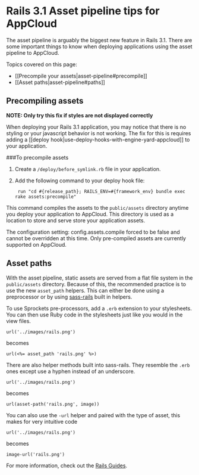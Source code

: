 # Rails 3.1 Asset pipeline tips for AppCloud

The asset pipeline is arguably the biggest new feature in Rails 3.1. There are some important things to know when deploying applications using the asset pipeline to AppCloud.

Topics covered on this page:

* [[Precompile your assets|asset-pipeline#precompile]]
* [[Asset paths|asset-pipeline#paths]]

<h2 id="precompile">Precompiling assets</h2>

**NOTE: Only try this fix if styles are not displayed correctly**

When deploying your Rails 3.1 application, you may notice that there is no
styling or your javascript behavior is not working. The fix for this is requires adding a [[deploy hook|use-deploy-hooks-with-engine-yard-appcloud]] to your application.

###To precompile assets

1. Create a `/deploy/before_symlink.rb` file in your application.

2. Add the following command to your deploy hook file:
      
        run "cd #{release_path}; RAILS_ENV=#{framework_env} bundle exec rake assets:precompile"
    
This command compiles the assets to the `public/assets` directory anytime you deploy your application
to AppCloud. This directory is used as a location to store and serve store your application assets.

The configuration setting: config.assets.compile forced to be false and cannot be overridden at this time.
Only pre-compiled assets are currently supported on AppCloud.

<h2 id="paths">Asset paths</h2>

With the asset pipeline, static assets are served from a flat file 
system in the `public/assets` directory. Because of this, the recommended 
practice is to use the new `asset_path` helpers. This can either be done 
using a preprocessor or by using [sass-rails](https://github.com/rails/sass-rails) 
built in helpers.

To use Sprockets pre-processors, add a `.erb` extension to your stylesheets. 
You can then use Ruby code in the stylesheets just like you would in the view 
files.

    url('../images/rails.png')

becomes

    url(<%= asset_path 'rails.png' %>)
    
There are also helper methods built into sass-rails. They resemble the `.erb`
ones except use a hyphen instead of an underscore.

    url('../images/rails.png')
    
becomes

    url(asset-path('rails.png', image))
    
You can also use the `-url` helper and paired with the type of asset, this
makes for very intuitive code

    url('../images/rails.png')
    
becomes

    image-url('rails.png')
    
For more information, check out the 
[Rails Guides](http://edgeguides.rubyonrails.org/).
    